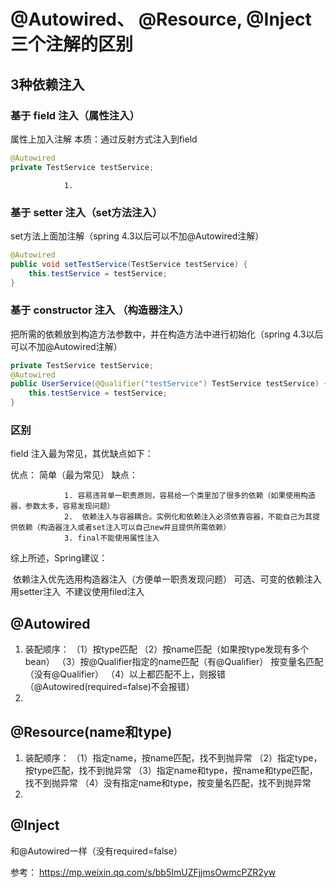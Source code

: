 # @Autowired、 @Resource, @Inject 三个注解的区别



##  3种依赖注入

### 基于 field 注入（属性注入）

属性上加入注解
本质：通过反射方式注入到field

```java
@Autowired
private TestService testService;
```

                1. 

### 基于 setter 注入（set方法注入）

set方法上面加注解（spring 4.3以后可以不加@Autowired注解）

```java
@Autowired
public void setTestService(TestService testService) {
    this.testService = testService;
}
```



### 基于 constructor 注入 （构造器注入）

把所需的依赖放到构造方法参数中，并在构造方法中进行初始化（spring 4.3以后可以不加@Autowired注解）

```java
private TestService testService;
@Autowired
public UserService(@Qualifier("testService") TestService testService) {
    this.testService = testService;
}
```



### 区别

field 注入最为常见，其优缺点如下：

优点： 简单（最为常见）
缺点：

                1. 容易违背单一职责原则，容易给一个类里加了很多的依赖（如果使用构造器，参数太多，容易发现问题）
                2.  依赖注入与容器耦合。实例化和依赖注入必须依靠容器，不能自己为其提供依赖（构造器注入或者set注入可以自己new并且提供所需依赖）
                3. final不能使用属性注入

综上所述，Spring建议：

​       依赖注入优先选用构造器注入（方便单一职责发现问题）
​       可选、可变的依赖注入用setter注入
​        不建议使用filed注入

## @Autowired

1. 装配顺序：
   （1）按type匹配
   （2）按name匹配（如果按type发现有多个bean）
   （3）按@Qualifier指定的name匹配（有@Qualifier）
             按变量名匹配（没有@Qualifier）
    （4）以上都匹配不上，则报错（@Autowired(required=false)不会报错）
2. 

## @Resource(name和type)

1. 装配顺序：
   （1）指定name，按name匹配，找不到抛异常
   （2）指定type，按type匹配，找不到抛异常
   （3）指定name和type，按name和type匹配，找不到抛异常
    （4）没有指定name和type，按变量名匹配，找不到抛异常
2. 

## @Inject 

和@Autowired一样（没有required=false）





参考： https://mp.weixin.qq.com/s/bb5ImUZFjjmsOwmcPZR2yw